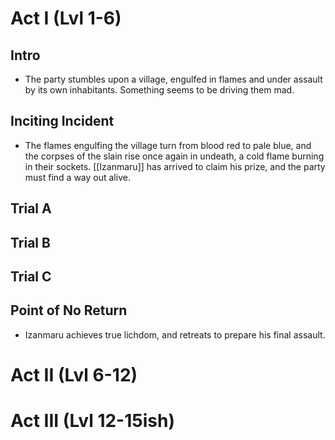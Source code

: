 # Act I (Lvl 1-6)

## Intro

- The party stumbles upon a village, engulfed in flames and under assault by its own inhabitants. Something seems to be driving them mad.
## Inciting Incident

- The flames engulfing the village turn from blood red to pale blue, and the corpses of the slain rise once again in undeath, a cold flame burning in their sockets. [[Izanmaru]] has arrived to claim his prize, and the party must find a way out alive.
## Trial A

## Trial B

## Trial C

## Point of No Return

- Izanmaru achieves true lichdom, and retreats to prepare his final assault.

# Act II (Lvl 6-12)


# Act III (Lvl 12-15ish)
